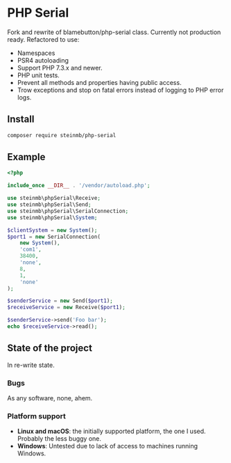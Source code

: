 PHP Serial
==========

Fork and rewrite of blamebutton/php-serial class. Currently not production ready. Refactored to use:

* Namespaces
* PSR4 autoloading
* Support PHP 7.3.x and newer.
* PHP unit tests.
* Prevent all methods and properties having public access.
* Trow exceptions and stop on fatal errors instead of logging to PHP error logs.

Install
-------

```bash
composer require steinmb/php-serial
```


Example
-------

```php
<?php

include_once __DIR__ . '/vendor/autoload.php';

use steinmb\phpSerial\Receive;
use steinmb\phpSerial\Send;
use steinmb\phpSerial\SerialConnection;
use steinmb\phpSerial\System;

$clientSystem = new System();
$port1 = new SerialConnection(
    new System(),
    'com1',
    38400,
    'none',
    8,
    1,
    'none'
);

$senderService = new Send($port1);
$receiveService = new Receive($port1);

$senderService->send('Foo bar');
echo $receiveService->read();
```

State of the project
--------------------

In re-write state.

### Bugs

As any software, none, ahem.

### Platform support

* **Linux and macOS**: the initially supported platform, the one I used. Probably the less
  buggy one.
* **Windows**: Untested due to lack of access to machines running Windows.